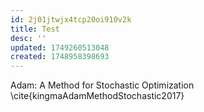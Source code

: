 ```yaml
---
id: 2j01jtwjx4tcp20oi910v2k
title: Test
desc: ''
updated: 1749260513048
created: 1748958398693
---
```


Adam: A Method for Stochastic Optimization \cite{kingmaAdamMethodStochastic2017}